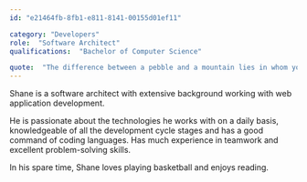 ```yaml
---
id: "e21464fb-8fb1-e811-8141-00155d01ef11"

category: "Developers"
role:  "Software Architect"
qualifications:  "Bachelor of Computer Science"

quote:  "The difference between a pebble and a mountain lies in whom you ask to move it."
---
```


Shane is a software architect with extensive background working with web application development.   

He is passionate about the technologies he works with on a daily basis, knowledgeable of all the development cycle stages and has a good command of coding languages. Has much experience in teamwork and excellent problem-solving skills.  

In his spare time, Shane loves playing basketball and enjoys reading.
